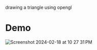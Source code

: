 drawing a triangle using opengl

# Demo

![Screenshot 2024-02-18 at 10 27 31 PM](https://github.com/yhbsh/opengl_triangle/assets/86262467/781b1695-6167-4039-896a-22a3ec1d6813)
